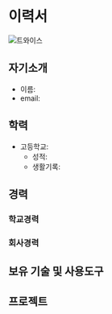 # 이력서
![트와이스](http://pocarisweat.co.kr/wp-content/uploads/2018/03/2018-%ED%8F%AC%EC%B9%B4%EB%A6%AC%EC%8A%A4%EC%9B%A8%ED%8A%B8-%EB%AA%A8%EB%8D%B8-%ED%8A%B8%EC%99%80%EC%9D%B4%EC%8A%A4-1024x768.jpg)
## 자기소개
* 이름:
* email:

## 학력
* 고등학교:
  - 성적:
  - 생활기록:

## 경력
### 학교경력
### 회사경력

## 보유 기술 및 사용도구

## 프로젝트
